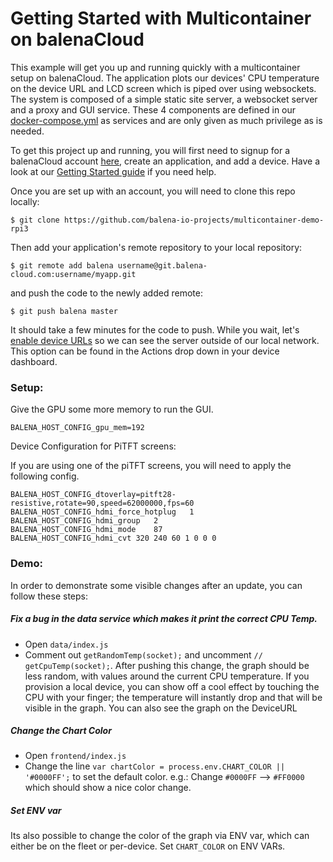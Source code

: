 # Getting Started with Multicontainer on balenaCloud

This example will get you up and running quickly with a multicontainer setup on balenaCloud. The application plots our devices' CPU temperature on the device URL and LCD screen which is piped over using websockets. The system is composed of a simple static site server, a websocket server and a proxy and GUI service. These 4 components are defined in our [docker-compose.yml](docker-compose.yml) as services and are only given as much privilege as is needed.

To get this project up and running, you will first need to signup for a balenaCloud account [here](https://dashboard.balena-cloud.com/signup), create an application, and add a device. Have a look at our [Getting Started guide](https://www.balena.io/docs/learn/getting-started) if you need help. 

Once you are set up with an account, you will need to clone this repo locally:
```
$ git clone https://github.com/balena-io-projects/multicontainer-demo-rpi3
```
Then add your application's remote repository to your local repository:
```
$ git remote add balena username@git.balena-cloud.com:username/myapp.git
```
and push the code to the newly added remote:
```
$ git push balena master
```
It should take a few minutes for the code to push. While you wait, let's [enable device URLs](https://www.balena.io/docs/learn/manage/actions/#enable-public-device-url) so we can see the server outside of our local network. This option can be found in the Actions drop down in your device dashboard. 

### Setup:

Give the GPU some more memory to run the GUI.
```
BALENA_HOST_CONFIG_gpu_mem=192
```

Device Configuration for PiTFT screens:

If you are using one of the piTFT screens, you will need to apply the following config.
```
BALENA_HOST_CONFIG_dtoverlay=pitft28-resistive,rotate=90,speed=62000000,fps=60
BALENA_HOST_CONFIG_hdmi_force_hotplug	1
BALENA_HOST_CONFIG_hdmi_group	2
BALENA_HOST_CONFIG_hdmi_mode	87
BALENA_HOST_CONFIG_hdmi_cvt	320 240 60 1 0 0 0
```

### Demo:

In order to demonstrate some visible changes after an update, you can follow these steps:

##### Fix a bug in the data service which makes it print the correct CPU Temp.
- Open `data/index.js`
- Comment out `getRandomTemp(socket);` and uncomment `// getCpuTemp(socket);`. After pushing this change, the graph should be less random, with values around the current CPU temperature. If you provision a local device, you can show off a cool effect by touching the CPU with your finger; the temperature will instantly drop and that will be visible in the graph. You can also see the graph on the DeviceURL

##### Change the Chart Color
- Open `frontend/index.js`
- Change the line `var chartColor = process.env.CHART_COLOR || '#0000FF';` to set the default color. e.g.: Change `#0000FF` --> `#FF0000` which should show a nice color change.

##### Set ENV var
Its also possible to change the color of the graph via ENV var, which can either be on the fleet or per-device. Set `CHART_COLOR` on ENV VARs.
